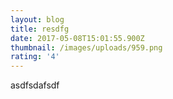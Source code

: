 ```yaml
---
layout: blog
title: resdfg
date: 2017-05-08T15:01:55.900Z
thumbnail: /images/uploads/959.png
rating: '4'
---
```

asdfsdafsdf
